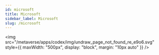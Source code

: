 ```yaml
---
id: microsoft
title: Microsoft
sidebar_label: Microsoft
slug: /microsoft
---
```


<img src="/metaverse/apps/codex/img/undraw_page_not_found_re_e9o6.svg" style={{
  maxWidth: "500px",
  display: "block", 
  margin: "10px auto"
}} />

